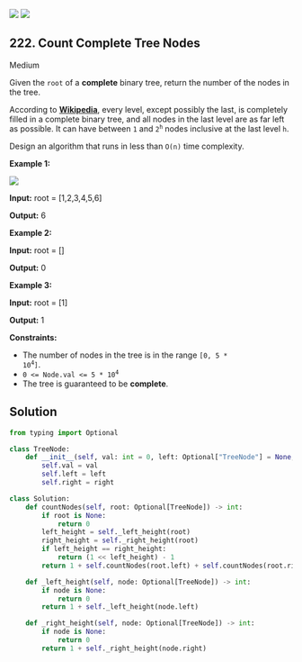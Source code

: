 [![](https://img.shields.io/github/stars/LeetCode-Top-Interview-150/LeetCode-Top-Interview-150?label=Stars&style=flat-square)](https://github.com/LeetCode-Top-Interview-150/LeetCode-Top-Interview-150)
[![](https://img.shields.io/github/forks/LeetCode-Top-Interview-150/LeetCode-Top-Interview-150?label=Fork%20me%20on%20GitHub%20&style=flat-square)](https://github.com/LeetCode-Top-Interview-150/LeetCode-Top-Interview-150/fork)

## 222\. Count Complete Tree Nodes

Medium

Given the `root` of a **complete** binary tree, return the number of the nodes in the tree.

According to **[Wikipedia](http://en.wikipedia.org/wiki/Binary_tree#Types_of_binary_trees)**, every level, except possibly the last, is completely filled in a complete binary tree, and all nodes in the last level are as far left as possible. It can have between `1` and <code>2<sup>h</sup></code> nodes inclusive at the last level `h`.

Design an algorithm that runs in less than `O(n)` time complexity.

**Example 1:**

![](https://assets.leetcode.com/uploads/2021/01/14/complete.jpg)

**Input:** root = [1,2,3,4,5,6]

**Output:** 6 

**Example 2:**

**Input:** root = []

**Output:** 0 

**Example 3:**

**Input:** root = [1]

**Output:** 1 

**Constraints:**

*   The number of nodes in the tree is in the range <code>[0, 5 * 10<sup>4</sup>]</code>.
*   <code>0 <= Node.val <= 5 * 10<sup>4</sup></code>
*   The tree is guaranteed to be **complete**.

## Solution

```python
from typing import Optional

class TreeNode:
    def __init__(self, val: int = 0, left: Optional["TreeNode"] = None, right: Optional["TreeNode"] = None):
        self.val = val
        self.left = left
        self.right = right

class Solution:
    def countNodes(self, root: Optional[TreeNode]) -> int:
        if root is None:
            return 0
        left_height = self._left_height(root)
        right_height = self._right_height(root)
        if left_height == right_height:
            return (1 << left_height) - 1
        return 1 + self.countNodes(root.left) + self.countNodes(root.right)

    def _left_height(self, node: Optional[TreeNode]) -> int:
        if node is None:
            return 0
        return 1 + self._left_height(node.left)

    def _right_height(self, node: Optional[TreeNode]) -> int:
        if node is None:
            return 0
        return 1 + self._right_height(node.right)
```
